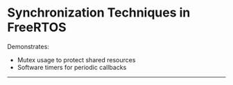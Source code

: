 # Synchronization Techniques in FreeRTOS

Demonstrates:
- Mutex usage to protect shared resources
- Software timers for periodic callbacks

---
